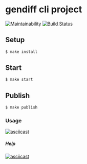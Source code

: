 # gendiff cli project

[![Maintainability](https://api.codeclimate.com/v1/badges/aa43c639da90ea84356d/maintainability)](https://codeclimate.com/github/dim2k2006/project-lvl2-s463/maintainability)
[![Build Status](https://travis-ci.org/dim2k2006/project-lvl2-s463.svg?branch=master)](https://travis-ci.org/dim2k2006/project-lvl2-s463)

## Setup

```sh
$ make install
```

## Start

```sh
$ make start
```

## Publish

```sh
$ make publish
```

### Usage

[![asciicast](https://asciinema.org/a/Cp2j5LnzndpeAjMHCzQHq80OO.svg)](https://asciinema.org/a/Cp2j5LnzndpeAjMHCzQHq80OO)

##### Help

[![asciicast](https://asciinema.org/a/o1fW2RfqiufRqGzEuNjATpTNy.svg)](https://asciinema.org/a/o1fW2RfqiufRqGzEuNjATpTNy)
